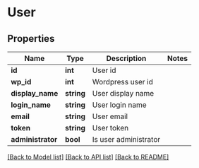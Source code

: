 # User

## Properties
Name | Type | Description | Notes
------------ | ------------- | ------------- | -------------
**id** | **int** | User id | 
**wp_id** | **int** | Wordpress user id | 
**display_name** | **string** | User display name | 
**login_name** | **string** | User login name | 
**email** | **string** | User email | 
**token** | **string** | User token | 
**administrator** | **bool** | Is user administrator | 

[[Back to Model list]](../README.md#documentation-for-models) [[Back to API list]](../README.md#documentation-for-api-endpoints) [[Back to README]](../README.md)


